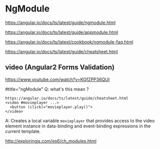 # NgModule  

https://angular.io/docs/ts/latest/guide/ngmodule.html  

https://angular.io/docs/ts/latest/guide/appmodule.html  

https://angular.io/docs/ts/latest/cookbook/ngmodule-faq.html  

https://angular.io/docs/ts/latest/guide/cheatsheet.html  






## video (Angular2 Forms Validation)  

https://www.youtube.com/watch?v=KGfZPP36QUI  

#title="ngModule"
Q: what's this mean ?
```reference
https://angular.io/docs/ts/latest/guide/cheatsheet.html  
<video #movieplayer ...>
  <button (click)="movieplayer.play()">
</video> 
``` 
A: Creates a local variable `movieplayer` that provides access to the video element instance in data-binding and event-binding expressions in the current template.﻿




http://exploringjs.com/es6/ch_modules.html  












